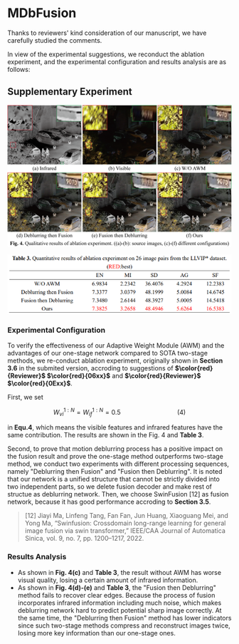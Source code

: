 # MDbFusion

  Thanks to reviewers' kind consideration of our manuscript, we have carefully studied the comments.

  In view of the experimental suggestions, we reconduct the ablation experiment, and the experimental configuration and results analysis are as follows:

## Supplementary Experiment

![Qualitative Result](https://github.com/TakeMeOff/MDbFusion/blob/main/fig/Qualitative%20Experiment.png)

![Quantitative Result](https://github.com/TakeMeOff/MDbFusion/blob/main/fig/Quantitative%20Experiment.png)

### Experimental Configuration

  To verify the effectiveness of our Adaptive Weight Module (AWM) and the advantages of our one-stage network compared to SOTA two-stage methods, we re-conduct ablation experiment, originally shown in **Section 3.6** in the submited version, accroding to suggestions of **$\color{red}{Reviewer}$ $\color{red}{06xx}$** and **$\color{red}{Reviewer}$ $\color{red}{0Exx}$**.

  First, we set&#x20;

```math
W_{vi}^{1:N} = W_{if}^{1:N} = 0.5 \qquad\qquad\qquad\qquad(4)
```

in **Equ.4**, which means the visible features and infrared features have the same contribution. The results are shown in the Fig. 4 and **Table 3**.

  Second, to prove that motion deblurring process has a positive impact on the fusion result and prove the one-stage method outperforms two-stage method, we conduct two experiments with different processing sequences, namely "Deblurring then Fusion" and "Fusion then Deblurring". It is noted that our network is a unified structure that cannot be strictly divided into two independent parts, so we delete fusion decoder and make rest of structue as deblurring network. Then, we choose SwinFusion \[12] as fusion network, because it has good performance accroding to **Section 3.5**.

> \[12] Jiayi Ma, Linfeng Tang, Fan Fan, Jun Huang, Xiaoguang Mei, and Yong Ma, “Swinfusion: Crossdomain long-range learning for general image fusion via swin transformer,” IEEE/CAA Journal of Automatica Sinica, vol. 9, no. 7, pp. 1200–1217, 2022.

### Results Analysis

*   As shown in **Fig. 4(c)** and **Table 3**, the result  without AWM has worse visual quality, losing  a certain amount of infrared information.
*   As shown in **Fig. 4(d)-(e)** and **Table 3**, the "Fusion then Deblurring" method fails to recover clear edges. Because the process of fusion incorporates infrared information including much noise, which makes deblurring network hard to predict potential sharp image correctly. At the same time, the "Deblurring then Fusion" method has lower indicators since such two-stage methods compress and reconstruct images twice, losing more key information than our one-stage ones.

